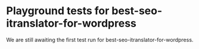 # Playground tests for best-seo-itranslator-for-wordpress
We are still awaiting the first test run for best-seo-itranslator-for-wordpress.

